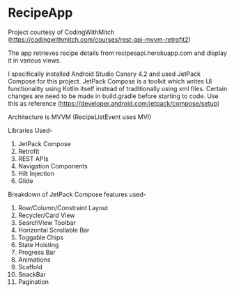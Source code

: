 # RecipeApp

Project courtesy of CodingWithMitch (https://codingwithmitch.com/courses/rest-api-mvvm-retrofit2)

The app retrieves recipe details from recipesapi.herokuapp.com and display it in various views.

I specifically installed Android Studio Canary 4.2 and used JetPack Compose for this project. 
JetPack Compose is a toolkit which writes UI functionality using Kotlin itself instead of traditionally using xml files. 
Certain changes are need to be made in build.gradle before starting to code. Use this as reference (https://developer.android.com/jetpack/compose/setup)

Architecture is MVVM (RecipeListEvent uses MVI)

Libraries Used-
1) JetPack Compose
2) Retrofit
3) REST APIs
4) Navigation Components
5) Hilt Injection
6) Glide

Breakdown of JetPack Compose features used-
1) Row/Column/Constraint Layout
2) Recycler/Card View
3) SearchView Toolbar
4) Horizontal Scrollable Bar
5) Toggable Chips
6) State Hoisting
7) Progress Bar
8) Animations
9) Scaffold
10) SnackBar
11) Pagination
